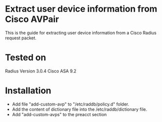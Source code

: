 # Extract user device information from Cisco AVPair

This is the guide for extracting user device information from a Cisco Radius request packet.

# Tested on

Radius Version 3.0.4
Cisco ASA 9.2

# Installation

- Add file "add-custom-avp" to "/etc/raddb/policy.d" folder.
- Add the content of dictionary file into the /etc/raddb/dictionary file.
- Add "add-custom-avps" to the preacct section
